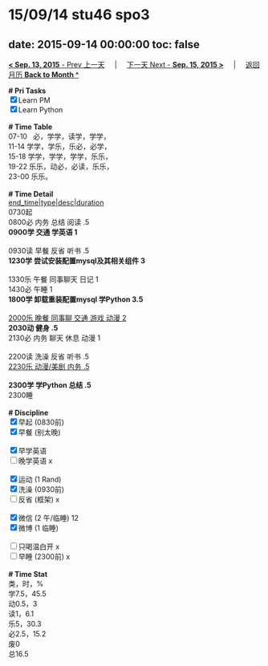 # 15/09/14 stu46 spo3

date: 2015-09-14 00:00:00
toc: false
---
[**< Sep. 13, 2015** - Prev 上一天](/lifelogs/2015/09/d13.md) &nbsp; &nbsp; | &nbsp; &nbsp; [下一天 Next - **Sep. 15, 2015 >**](/lifelogs/2015/09/d15.md) &nbsp; &nbsp; |  &nbsp; &nbsp; [返回月历 **Back to Month ^**](/lifelogs/2015/09/index.md)
<br/><div><strong># Pri Tasks</strong></div><div><input checked="true" type="checkbox"/>Learn PM</div><div><input checked="true" type="checkbox"/>Learn Python</div><div><br/></div><div><b># Time Table</b></div><div>07-10   必，学学，读学，学学，</div><div>11-14 学学，学乐，乐必，必学，</div><div>15-18 学学，学学，学学，乐乐，</div><div>19-22 乐乐，动必，必读，乐乐，</div><div>23-00 乐乐。</div><div><br/></div><div><b># Time Detail</b></div><div><u>end_time|type|desc|duration</u></div><div>0730起</div><div>0800必 内务 总结 阅读 .5</div><div><b>0900学 交通 学英语 1</b></div><div><b><br/></b></div><div>0930读 早餐 反省 听书 .5</div><div><strong>1230学 尝试安装配置mysql及其相关组件 3</strong></div><div><br clear="none"/></div><div>1330乐 午餐 同事聊天 日记 1</div><div>1430必 午睡 1</div><div><strong>1800学 卸载重装配置mysql 学Python 3.5</strong></div><div><br/></div><div><u>2000乐 晚餐 同事聊 交通 游戏 动漫 2</u></div><div><b>2030动 健身 .5</b></div><div>2130必 内务 聊天 休息 动漫 1</div><div><b><br/></b></div><div>2200读 洗澡 反省 听书 .5</div><div><u>2230乐 动漫/美剧 内务 .5</u></div><div><u><br/></u></div><div><b>2300学 学Python 总结 .5</b></div><div>2300睡</div><div><br/></div><div><b># Discipline</b></div><div><input checked="true" type="checkbox"/>早起 (0830前) </div><div><input checked="true" type="checkbox"/>早餐 (别太晚) </div><div><br/></div><div><input checked="true" type="checkbox"/>早学英语 </div><div><input type="checkbox"/>晚学英语 x</div><div><br/></div><div><input checked="true" type="checkbox"/>运动 (1 Rand) </div><div><input checked="true" type="checkbox"/>洗澡 (0930前) </div><div><input type="checkbox"/>反省 (框架) x</div><div><br/></div><div><input checked="true" type="checkbox"/>微信 (2 午/临睡) 12</div><div><input checked="true" type="checkbox"/>微博 (1 临睡) </div><div><br/></div><div><input type="checkbox"/>只喝温白开 x</div><div><input type="checkbox"/>早睡 (2300前) x</div><div><br/></div><div><b># Time Stat</b></div><div>类，时，%<br clear="none"/>学7.5，45.5<br clear="none"/>动0.5，3<br clear="none"/>读1，6.1<br clear="none"/>乐5，30.3<br clear="none"/>必2.5，15.2<br clear="none"/>废0</div><div>总16.5</div>
